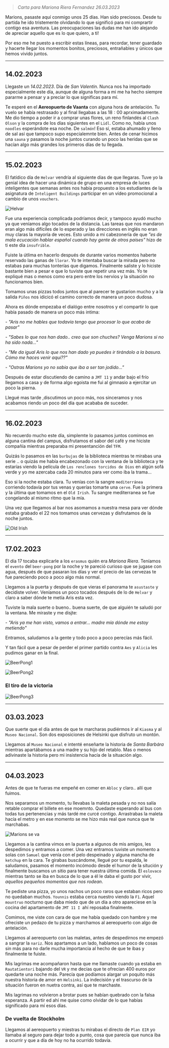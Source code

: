 
> *Carta para Mariona Riera Fernandez 26.03.2023*


Marions, pasaste aquí conmigo unos $25$ días. Han sido preciosos. Desde tu partida he ido tristemente olvidando lo que significó para mi comprartir contigo esa aventura. Las preocupaciones las dudas me han ido alejando de apreciar aquello que es lo que quiero, a ti!

Por eso me he puesto a escribir estas líneas, para recordar, tener guardado y hacerte llegar los momentos bonitos, preciosos, entrañables y únicos que hemos vivido juntos.

---

## 14.02.2023

Llegaste un *14.02.2023*. Día de *San Valentin*. Nunca nos ha importado especialmente este día, aunque de alguna forma a mi me ha hecho siempre pararme a pensar y a preciar lo que significas para mí.

 Te esperé en el **Aereopuerto de Vaanta** con alguna hora de antelación. Tu vuelo se había restrasado y al final llegabas a las $18:00$ aprximadamente. Me dio tiempo a poder ir a comprar unas flores, un reno finlandés al `Clash Olson` y la compra de los días siguientes en el `Lidl`. Como no, había unos `noodles` esperándote esa noche. De `salmón`! Eso sí, estaba ahumado y lleno de sal así que tampoco supo especialemnte bien. Antes de cenar hicimos una `sauna` y pasamos la noche juntos curando un poco las heridas que se hacían algo más grandes los primeros días de tu llegada. 

---

## 15.02.2023

El fatídico día de `Helvar` vendría al siguiente días de que llegaras. Tuve yo la genial idea de hacer una dinámica de grupo en una empresa de luces inteligentes que semanas antes nos había propuesto a los estudiantes de la asignatura de `Inteligent Buildings` participar en un vídeo promocional a cambio de unos `vouchers`. 

![Helvar](https://lh3.googleusercontent.com/qnMWfG2iQ0YduXj2LpRjTBpLqiPL81e1dXlXwOIf34XE3l8f1EuDLAB1y6JJMbE5nP42mfVWr75Pe17YWKYseHAFohNMOogwHvzus9-aKZP1yPuf_oNwo9FvO-VauzugFB56fzcOL1mH98NHeEDdBYjEOfVz9bJ7e1SxMgxpTnp3-rmSD41zLfcR43QK9YjXXNbnC5IXb6sbiRLUH4E6ioq4t3ZzFp6c-yOG_gVi3mlNNjUBUdWE1HPadf3vv0lydK2gRGTaw5unCs1sV8dNA2S2ukGeXI8yywok_xbRZnvvZ7XsOFJrLaKo0VLhAmNJNopRAgyn7uFkd45BioHNjvgCOcJ1HwUkmK1o_z7ERCI2LKELRT3pzbkeQPAFGI5Fy0bwzxoBqun1h6C_XH91Ip4RDx1noqqZn5yEDxK3saYyueTrg5HhbNiVFfquUmZnKNepcEIQAa401hq9alN7or477prpe6dSDyV91dFQNTYaNzl3N5xN5PkC5QfaZTJYP8IdPqUjeBmikC2mVzZSr2QAkJbkZbGB9ovA2gnaLF04y_Ul_MuRb6SGbRI_Rrfgoq1jMR8eErpS2iBldsaCTmqsWzGduSHSkCRCScFGKfOXj0hI_73npWpXenXFFj6N3mKywLBLFVeVv7RT5_QU5NSjqJu39N8aVnKlGbfe-TsligI7kLFzj-RilOdQYgk6U2g4adp4fNgzIp5PJKgkqs5uBKScSGInOMuU_ZjjDNQSzorZVuD6XKk7p4Z4ebuU8uTgY5VwdIn30BIkAR6ekGn84hBKwAClCFqyRfLNh_NZcK7OxOCI0FZIpkm8mzMQ0bGkEXEO3d3b40smOkKrM5TxHGbflAuuoK7mR7eGUldzir6v_BeCOq2nE8_2Wnnc7Bo1kKfaEzDsLsvaPE-cpBlDr6cHw2Tip7G9uQ63165NV-3fGi0939_wVqW2-AeCcf7Ib8EXGcblSTu9MMDRB4GFOdOa494wK9nJ530WxX3tg0BoWtLyxZM=w1126-h473-no?authuser=0)

Fue una experiencia complicada podríamos decir, y tampoco ayudó mucho ya que veníamos algo tocados de la distancia. Las tareas que nos mandaron eran algo más difíciles de lo esperado y las direcciones en inglés no eran muy claras la mayoría de veces. Esto unido a mi cabezonería de que *"es de mala ecucación hablar español cuando hay gente de otros países"* hizo de ti este día `insufrible`.

Fuiste la útlima en hacerlo después de durante varios momentos haberte reservado las ganas de `llorar`. Yo te intentaba buscar la mirada pero no estabas para muchas tonterías que digamos. Finalmente saliste y lo hiciste bastante bien a pesar e que lo tuviste que repetir una vez más. Yo te expliqué mas o menos como era pero entre los nervios y la situación no funcionamos bien.

Tomamos unas pizzas todos juntos que al parecer te gustarion mucho y a la salida `Piños` nos idicicó el camino correcto de manera un poco dudosa. 

Ahora es dónde empezaba el dialógo entre nosotros y el compartir lo que había pasado de manera un poco más intima:

*-* *"Aris no me hables que todavía tengo que procesar lo que acaba de pasar"* 

*-* *"Sabes lo que nos han dado.. creo que son chuches? Venga Marions si no ha sido nada..."* 

*-* *"Me da igual Aris lo que nos han dado ya puedes ir tirándolo a la basura. Cómo me haces venir aquí??"* 

*-* *"Ostras Marions yo no sabía que iba a ser tan jodido..."*

Después de estar discutiendo de camino a `JMT 11` y andar bajo el frío llegamos a casa y de forma algo egoista me fui al gimnasio a ejercitar un poco la pierna. 

Llegué mas tarde ,discutimos un poco más, nos sinceramos y nos acabamos riendo un poco del día que acababa de suceder.

---

## 16.02.2023

No recuerdo mucho este día, simplemte lo pasamos juntos comimos en alguna cantina del campus, disfrutamos el sabor del café y me hiciste compañía mientras preparaba mi presentanción del `TFM`. 

Quizás lo pasamos en las `burbujas` de la biblioteca mientras te mirabas una serie ..  o quizás me había encabezonado con la ventana de la biblioteca y te estarías viendo la película de `Los renclones torcidos de Dios` en algún sofá verde y yo me azercaba cada $20$ minutos para ver como iba la trama...

Eso si la noche estaba clara. Tu venías con la sangre `mediterránea` corriendo todavía por tus venas y querías tomarte una `cerve`. Fue la primera y la última que tomamos en el `Old Irish`. Tu sangre mediterranea se fue congelando al mismo ritmo que la mía.

Una vez que llegamos al bar nos asomamos a nuestra mesa para ver dónde estaba grabado el $22$ nos tomamos unas cervezas y disfrutamos de la noche juntos.

![Old Irish](https://lh3.googleusercontent.com/_AsKY5ZS8aCZfoYAQzQaWU974VDElxCl7_GTQExUtXdDBMLg_DJeXSpzRDOy2eq5kc0zJkVR8DeuquFi-1dyb4bRI1f404IVta4SyM5rvsiCaX3shgeEOR25oWGyafb8YXhurgbrbTvykiTMkoKDo89oKJOj6jNmcmxU9mCLzysqV8u5bGw_GjqK9LiEDNKZjEuLk0NIjnYDeNURMYdvKmmAWA9-zGclPKrJaosaUkhs6pDBHQKbAceMWmUeCnF7FwTZjEqYIjUuQCFStQ0UJL-aDq6P-OEGzeZZ9XyUA5LroGoiziCDa58PIlCAztI87TMy-QhAIFz4MMgbWdzgNp98riFOgFqpovphyO-2L7KQhyET3ocwePrd6hm8dg8ZMW02H1o8RLu7RzpsnpuXKiD9TgwcSThtwaL1sEUiaWyM2TugATCkgRnp5FKkfJi4aAu9JJnhKu_wGj3540WFOKoQBF1gJUO2OEzEQSrtenCdQS_ZPujuz_e8lQxCxvlfuBxy2HbHsS3a1RIz_yjixgLOJi7HE3NIP_A4lndBver9PtMq8x5x69KzODBg5NDe3_M_zGmpJU2Bgj9GTAooFmrgJcnLCKcXlDKTuq_vPN2gCEsdosW6NUsHaw6oFfg0PdLj2_-jhPkUTwDIOYTjc8ECAXEAZRv_WCbINMr-XzSTUhsGjlj5RXw7ISOWhyx5jfChCkgW9ux5PzZWDwool7ttc1G_AANcPETvgFBFo5z5RhMkhKMeXPjGG9IpnxOQOWsy4V52nbCt_Yt96P8SkENWU4Gfv8NJoBfJf8nQAyZoQbqNe9OrxtektTrdizNctP5aqS3HjmeoaUW-MkTX0OxJW6DNx81L5iYsccQd16ZjNrnCr_mEZUJag80j33PuKB8lyru_mzx_1l7DWVnYwS8RCBTaGOsL7agajAGvOnRrhwhtyZSKXXU3ZYp7AXI9U6GwfBoIcau5oZwIjfso41ep6uJAeagMmC-qfk8-iPPp5uKP8mkX5w=w959-h720-no?authuser=0)

---

## 17.02.2023

El día $17$ tocaba explicarle a los `erasmus` quién era *Mariona Riera*. Teníamos el `evento` del `beer-pong` por la noche y te pareció curioso que se jugase con agua, después de que pasaran los días y ver el precio de las cervezas te fue pareciendo poco a poco algo más normal.

Llegamos a la puerta y después de que vieras el panorama te `asustaste` y decidiste volver. Veníamos un poco tocados después de lo de `Helvar` y claro a saber dónde te metía Aris esta vez. 

Tuviste la mala suerte o bueno.. buena suerte, de que alguién te saludó por la ventana. Me miraste y me disjte: 

*-* *"Aris ya me han visto, vamos a entrar... madre mía dónde me estoy metiendo"*

Entramos, saludamos a la gente y todo poco a poco perecías más fácil.

Y tan fácil que a pesar de perder el primer partido contra `Aes` y `Alicia` les pudimos ganar en la final. 

![BeerPong1](.\img\beer-pong-1.jpg)

![BeerPong2](.\img\beer-pong-2.jpg)

### El tiro de la victoria
![BeerPong3](.\img\beer-pong.jpg)



---
## 03.03.2023

Que suerte que el día antes de que te marcharas pudiérmos ir al `Kiasma` y al `Museo Nacional`. Son dos exposiciones de Helsinki que disfruto un montón.

Llegamos al `Museo Nacional` e intenté enseñarte la historia de *Santa Barbára* mientras apartábamos a una madre y su hijo del retablo. Mas o menos adivinaste la historia pero mi insistencia hacía de la situación algo.

---

## 04.03.2023

Antes de que te fueras me empeñé en comer en `Abloc` y claro.. allí que fuimos. 

Nos separamos un momento, tu llevabas la maleta pesada y no nos salía retable comprar el billete en ese moemnto. Quedaste esperando al bus con todas tus pertenencias y más tardé me curcé contigo. Arrastrabas la maleta hacía el metro y en ese momento se me hizo más real que nunca que te marchabas. 

![Marions se va](https://lh3.googleusercontent.com/GA7llU0c8TBOVDM5EUsz2Wfg1QHH_OjQHCbhptXEHFcYrSwGW2g2h-PTvQaLPNchnp-_uP_duiYYKWSjewkuTUk68ek0eIkjGkDWr-7iyJwPXC5wY0EU1gEKZhLaYMUTeqUNa6av-_lIMDDLvabqstY00Ar-kJqlBmxNrEX4R5O2UMSxNZ06QyBBfipQQJzpxHC2SxVuBDOWQNLY6OJuLJqNv-BovMQ_XK9zvmwHo3hkvouFBfBR30Ukj1ZWGXeVbFnlck6qR9S5rqwVaXLm1UtTXdqG4pKh7jk413x_j3AdCgZCRB9NcUSrXlcGTTHn0nvuVT86OhDmkIA6ithELwWkoTpxOIE4wpTQCpoFfLoTEia0HIT241Zj1NvG4BpMiMMc7Kt4cDAHzrV_gzh_zrXfxbl3E1fH4ksuK_Hm0FKnvRFzg_-7Gn129EBxOPi8bVVD9UuNUiYl80SpdOKwXW9LCQbt_MEGPMi9lBDai0vOI5XJc4b6dxqQJgX__bqO7moGYou-hDmiezs4rZ6S9IxE7FPxHS2zEMvg6mXcJfYPddjV7ZQsedjxjGx59YoYwbMYdBORQJY9kApmvd-t6ZJDDyiqxYWMTrYBhYVQ0sWY3hmeAZJBHp3F_XwVY8z7pQddFwzufPpNHpdaBEhQR7iQjJLJVCPrp18G4UyXoH_TVvTbmcM4cY304Ku_X1QqC5EZXnKQIF0pgNu16e-IgZ495-LbinUHyJSSqzvmWhMS26unjr9jV4LxRKo-SOnfB9qGf7eaplTAjlFf4B0DDsiub2FqsN-HDgKLlfpCN4yoFVGX-hC2UwVjoYiURujKJUxGsZIt6QmHWrhI4bIMqz8nLOAPM7rz_5YDV9Ef4ptRYItpZZVAanXGjMlE3T2lsRlMU9I0QNl1mWLepbC5dopktrRhGw61iWp6Ap-qaX2UDOvbHqB3Q4fNLx8cCm39Eg709VwdD5kBlxT4lprswZ_EJZ_r36jZX1v84aYISeScnprb-FV2OOE=w668-h890-no?authuser=0)

Llegamos a la cantina vimos en la puerta a algunos de mis amigos, les despedimos y entramos a comer. Una vez entramos tuviste un momento a solas con `Samuel` que venía con el pelo despeinado y alguna mancha de `ketchup` en la cara. Te girabas buscándome, llegué por tu espalda, le saludamos, pasamos el momento incómodo desde el humor de la situción y finalmente buscamos un sitio para tener nuestra última comida. El `eslovaco` mientras tanto se iba en busca de lo que a él le daba el gusto por vivir, *aquellos pequeños momentos que nos rodean*. 

Te pediste una pizza, yo unos nachos un poco raros que estaban ricos pero no quedaban muchos. `Younnis` estaba cerca nuestro viendo la `F1`. Aquel `mountruo` nocturno que daba miedo que de un día a otro apareciese en la cocina del apartamento de `JMT 11 I `ahí reposaba finalmente.

Comimos, me viste con cara de que me había quedado con hambre y me ofreciste un pedazo de tu pizza y marchamos al aereopuerto con algo de antelación.

Llegamos al aereopuerto con las maletas, antes de despedirnos me empezó a sangrar la `nariz`. Nos apartamos a un lado, hablamos un poco de cosas sin más para no darle mucha importancia al hecho de que te ibas y finalmente te fuiste.

Mis lagrimas me acompañaron hasta que me llamaste cuando ya estaba en `Rautatientori` bajando del `VR` y me decías que te ofrecían $400$ euros por quedarte una noche más. Parecía que podíamos alargar un poquito más nuestra historia de amor en `Helsinki`. La indecisión y el trascurso de la situación fueron en nuetra contra, así que te marchaste. 

Mis lagrimas no volvieron a brotar pues se habían quebrado con la falsa esperanza. A partir ed ahí me quise como olvidar de lo que habías significado para mí esos días. 






### De vuelta de Stockholm
Llegamos al aereopuerto y miestras tu mirabas el directo de `Plan EIR` yo llamaba al seguro para dejar todo a punto, cosa que parecía que nunca iba a ocurrir y que a día de hoy no ha ocurrido todavía. 





